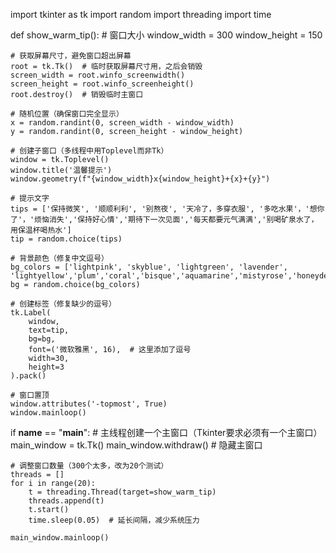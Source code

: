 import tkinter as tk
import random
import threading
import time

def show_warm_tip():
    # 窗口大小
    window_width = 300
    window_height = 150
    
    # 获取屏幕尺寸，避免窗口超出屏幕
    root = tk.Tk()  # 临时获取屏幕尺寸用，之后会销毁
    screen_width = root.winfo_screenwidth()
    screen_height = root.winfo_screenheight()
    root.destroy()  # 销毁临时主窗口
    
    # 随机位置（确保窗口完全显示）
    x = random.randint(0, screen_width - window_width)
    y = random.randint(0, screen_height - window_height)
    
    # 创建子窗口（多线程中用Toplevel而非Tk）
    window = tk.Toplevel()
    window.title('温馨提示')
    window.geometry(f"{window_width}x{window_height}+{x}+{y}")
    
    # 提示文字
    tips = ['保持微笑', '顺顺利利', '别熬夜', '天冷了，多穿衣服', '多吃水果'，'想你了'，'烦恼消失','保持好心情','期待下一次见面','每天都要元气满满','别喝矿泉水了，用保温杯喝热水']
    tip = random.choice(tips)
    
    # 背景颜色（修复中文逗号）
    bg_colors = ['lightpink', 'skyblue', 'lightgreen', 'lavender', 'lightyellow','plum','coral','bisque','aquamarine','mistyrose','honeydew','lavenderblush','oldlace']
    bg = random.choice(bg_colors)
    
    # 创建标签（修复缺少的逗号）
    tk.Label(
        window,
        text=tip,
        bg=bg,
        font=('微软雅黑', 16),  # 这里添加了逗号
        width=30,
        height=3  
    ).pack()
    
    # 窗口置顶
    window.attributes('-topmost', True)
    window.mainloop()

if __name__ == "__main__":
    # 主线程创建一个主窗口（Tkinter要求必须有一个主窗口）
    main_window = tk.Tk()
    main_window.withdraw()  # 隐藏主窗口
    
    # 调整窗口数量（300个太多，改为20个测试）
    threads = []
    for i in range(20):
        t = threading.Thread(target=show_warm_tip)
        threads.append(t)
        t.start()
        time.sleep(0.05)  # 延长间隔，减少系统压力
    
    main_window.mainloop()
